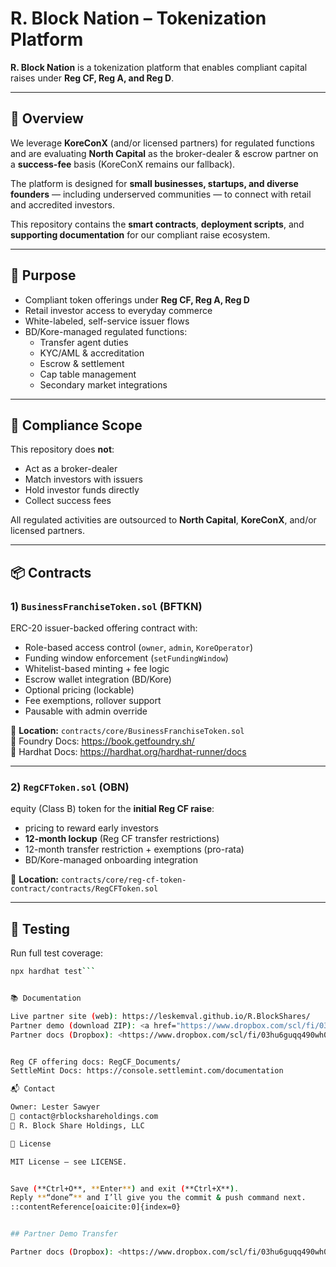 # R. Block Nation – Tokenization Platform

**R. Block Nation** is a tokenization platform that enables compliant capital raises under **Reg CF, Reg A, and Reg D**.

---

## 📌 Overview

We leverage **KoreConX** (and/or licensed partners) for regulated functions and are evaluating **North Capital** as the broker-dealer & escrow partner on a **success-fee** basis (KoreConX remains our fallback).

The platform is designed for **small businesses, startups, and diverse founders** — including underserved communities — to connect with retail and accredited investors.

This repository contains the **smart contracts**, **deployment scripts**, and **supporting documentation** for our compliant raise ecosystem.

---

## 🎯 Purpose

- Compliant token offerings under **Reg CF, Reg A, Reg D**
- Retail investor access to everyday commerce
- White-labeled, self-service issuer flows
- BD/Kore-managed regulated functions:
  - Transfer agent duties
  - KYC/AML & accreditation
  - Escrow & settlement
  - Cap table management
  - Secondary market integrations

---

## 🔐 Compliance Scope

This repository does **not**:
- Act as a broker-dealer
- Match investors with issuers
- Hold investor funds directly
- Collect success fees

All regulated activities are outsourced to **North Capital**, **KoreConX**, and/or licensed partners.

---

## 📦 Contracts

### 1) `BusinessFranchiseToken.sol` (BFTKN)
ERC-20 issuer-backed offering contract with:
- Role-based access control (`owner`, `admin`, `KoreOperator`)
- Funding window enforcement (`setFundingWindow`)
- Whitelist-based minting + fee logic
- Escrow wallet integration (BD/Kore)
- Optional  pricing (lockable)
- Fee exemptions, rollover support
- Pausable with admin override

📍 **Location:** `contracts/core/BusinessFranchiseToken.sol`  
🔗 Foundry Docs: https://book.getfoundry.sh/  
🔗 Hardhat Docs: https://hardhat.org/hardhat-runner/docs

---

### 2) `RegCFToken.sol` (OBN)
equity (Class B) token for the **initial Reg CF raise**:
-  pricing to reward early investors
- **12-month lockup** (Reg CF transfer restrictions)
- 12-month transfer restriction + exemptions (pro-rata)
- BD/Kore-managed onboarding integration

📍 **Location:** `contracts/core/reg-cf-token-contract/contracts/RegCFToken.sol`

---

## 🧪 Testing

Run full test coverage:
```bash
npx hardhat test``` 


📚 Documentation

Live partner site (web): https://leskemval.github.io/R.BlockShares/
Partner demo (download ZIP): <a href="https://www.dropbox.com/scl/fi/03hu6guqq490wh0w0mloy/site-partner.zip?rlkey=uepzezsqr5300tzhjzbeijbfn&dl=1">R. Block Nation – Partner Docs (ZIP)</a>
Partner docs (Dropbox): <https://www.dropbox.com/scl/fi/03hu6guqq490wh0w0mloy/site-partner.zip?rlkey=uepzezsqr5300tzhjzbeijbfn&dl=1>


Reg CF offering docs: RegCF_Documents/
SettleMint Docs: https://console.settlemint.com/documentation

📬 Contact

Owner: Lester Sawyer
📧 contact@rblockshareholdings.com
🏢 R. Block Share Holdings, LLC

📄 License

MIT License — see LICENSE.


Save (**Ctrl+O**, **Enter**) and exit (**Ctrl+X**).  
Reply **“done”** and I’ll give you the commit & push command next.
::contentReference[oaicite:0]{index=0}


## Partner Demo Transfer

Partner docs (Dropbox): <https://www.dropbox.com/scl/fi/03hu6guqq490wh0w0mloy/site-partner.zip?rlkey=uepzezsqr5300tzhjzbeijbfn&dl=1>


